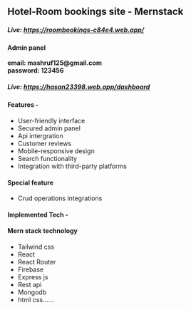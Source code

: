 <h2>Hotel-Room bookings site - Mernstack</h2>
<h5>Live: <a href='https://roombookings-c84e4.web.app/' target="_blank"> https://roombookings-c84e4.web.app/   </a></h5>

<h4>Admin panel <br><br> email: mashruf125@gmail.com <br> password: 123456</h4>
<h5>Live: <a href='https://hasan23398.web.app/dashboard' target="_blank">https://hasan23398.web.app/dashboard</a></h5>


<h4>Features -  </h4> <ul> <li>User-friendly interface</li> <li>Secured admin panel</li> <li>Api intergration</li> <li>Customer reviews</li> <li>Mobile-responsive design</li> <li>Search functionality</li> <li>Integration with third-party platforms</li></ul>
<h4>Special feature</h4> <ul><li>Crud operations integrations</li></ul>


<h4>Implemented Tech -  <h4>Mern stack technology</h4> </h4> <ul> <li>Tailwind css</li> <li>React</li> <li>React Router</li> <li>Firebase</li> <li>Express js</li> <li>Rest api</li> <li>Mongodb</li> <li>html css......</li>
 


